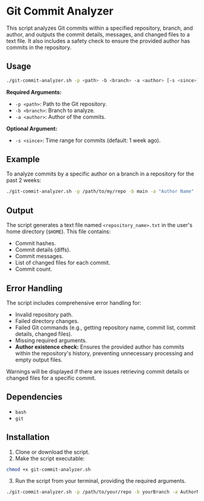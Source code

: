 # Git Commit Analyzer

This script analyzes Git commits within a specified repository, branch, and author, and outputs the commit details, messages, and changed files to a text file. It also includes a safety check to ensure the provided author has commits in the repository.

## Usage

```bash
./git-commit-analyzer.sh -p <path> -b <branch> -a <author> [-s <since>]
```

**Required Arguments:**

- `-p <path>`: Path to the Git repository.
- `-b <branch>`: Branch to analyze.
- `-a <author>`: Author of the commits.

**Optional Argument:**

- `-s <since>`: Time range for commits (default: 1 week ago).

## Example

To analyze commits by a specific author on a branch in a repository for the past 2 weeks:

```bash
./git-commit-analyzer.sh -p /path/to/my/repo -b main -a "Author Name" -s "2 weeks ago"
```

## Output

The script generates a text file named `<repository_name>.txt` in the user's home directory (`$HOME`). This file contains:

- Commit hashes.
- Commit details (diffs).
- Commit messages.
- List of changed files for each commit.
- Commit count.

## Error Handling

The script includes comprehensive error handling for:

- Invalid repository path.
- Failed directory changes.
- Failed Git commands (e.g., getting repository name, commit list, commit details, changed files).
- Missing required arguments.
- **Author existence check:** Ensures the provided author has commits within the repository's history, preventing unnecessary processing and empty output files.

Warnings will be displayed if there are issues retrieving commit details or changed files for a specific commit.

## Dependencies

- `bash`
- `git`

## Installation

1.  Clone or download the script.
2.  Make the script executable:

```bash
chmod +x git-commit-analyzer.sh
```

3.  Run the script from your terminal, providing the required arguments.

```bash
./git-commit-analyzer.sh -p /path/to/your/repo -b yourBranch -a AuthorName
```
